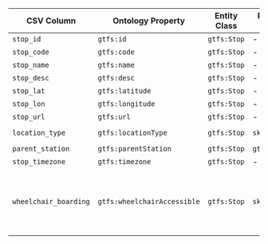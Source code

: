 | CSV Column           | Ontology Property | Entity Class | Rel. Entity Class | Subject Generation    | Join Condition | Datatype | Function Name | Function Output |
| --- | --- | --- | --- | --- | --- | --- | --- | --- |
| `stop_id` | `gtfs:id` | `gtfs:Stop` | - | `http://vocab.gtfs.org/id/{stop_id}` | - | `xsd:string` | - | - |
| `stop_code` | `gtfs:code` | `gtfs:Stop` | - | `http://vocab.gtfs.org/code/{stop_code}` | - | `xsd:string` | - | - |
| `stop_name` | `gtfs:name` | `gtfs:Stop` | - | `http://vocab.gtfs.org/name/{stop_name}` | - | `foaf:name` | - | - |
| `stop_desc` | `gtfs:desc` | `gtfs:Stop` | - | `http://vocab.gtfs.org/desc/{stop_desc}` | - | `xsd:string` | - | - |
| `stop_lat` | `gtfs:latitude` | `gtfs:Stop` | - | `http://vocab.gtfs.org/latitude/{stop_lat}` | - | `geo:lat` | - | - |
| `stop_lon` | `gtfs:longitude` | `gtfs:Stop` | - | `http://vocab.gtfs.org/longitude/{stop_lon}` | - | `geo:long` | - | - |
| `stop_url` | `gtfs:url` | `gtfs:Stop` | - | `http://vocab.gtfs.org/url/{stop_url}` | - | `foaf:page` | - | - |
| `location_type` | `gtfs:locationType` | `gtfs:Stop` | `skos:Concept` | `http://transport.linkeddata.es/kos/{location_type}` | `location_type = skos:notation` | `skos:Concept` | `skos_notation_to_uri` | `http://transport.linkeddata.es/kos/{location_type}` |
| `parent_station` | `gtfs:parentStation` | `gtfs:Stop` | `gtfs:Station` | `http://vocab.gtfs.org/{parent_station}` | - | `gtfs:Station` | - | - |
| `stop_timezone` | `gtfs:timezone` | `gtfs:Stop` | - | `http://vocab.gtfs.org/timezone/{stop_timezone}` | - | `xsd:string` | - | - |
| `wheelchair_boarding` | `gtfs:wheelchairAccessible` | `gtfs:Stop` | `skos:Concept` | `http://transport.linkeddata.es/kos/wheelchair-accesible/{wheelchair_boarding}` | `wheelchair_boarding = skos:notation (with function)` | `skos:Concept` | `wheelchair_boarding_to_skos_notation` | One of:<br>▪ `<http://transport.linkeddata.es/kos/wheelchair-accesible/no-information>`<br>▪ `<http://transport.linkeddata.es/kos/wheelchair-accesible/accesible>`<br>▪ `<http://transport.linkeddata.es/kos/wheelchair-accesible/inaccesible>` |
